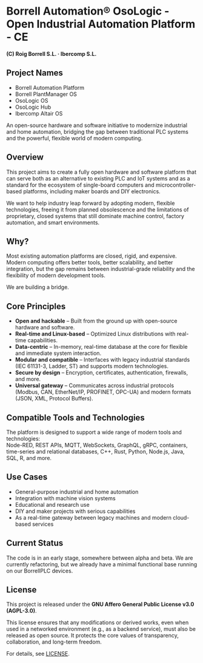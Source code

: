 # Borrell Automation® OsoLogic - Open Industrial Automation Platform - CE

**(C) Roig Borrell S.L. · Ibercomp S.L.**

## Project Names

- Borrell Automation Platform  
- Borrell PlantManager OS  
- OsoLogic OS  
- OsoLogic Hub  
- Ibercomp Altair OS  

An open-source hardware and software initiative to modernize industrial and home automation, bridging the gap between traditional PLC systems and the powerful, flexible world of modern computing.

## Overview

This project aims to create a fully open hardware and software platform that can serve both as an alternative to existing PLC and IoT systems and as a standard for the ecosystem of single-board computers and microcontroller-based platforms, including maker boards and DIY electronics.

We want to help industry leap forward by adopting modern, flexible technologies, freeing it from planned obsolescence and the limitations of proprietary, closed systems that still dominate machine control, factory automation, and smart environments.

## Why?

Most existing automation platforms are closed, rigid, and expensive. Modern computing offers better tools, better scalability, and better integration, but the gap remains between industrial-grade reliability and the flexibility of modern development tools.

We are building a bridge.

## Core Principles

- **Open and hackable** – Built from the ground up with open-source hardware and software.  
- **Real-time and Linux-based** – Optimized Linux distributions with real-time capabilities.  
- **Data-centric** – In-memory, real-time database at the core for flexible and immediate system interaction.  
- **Modular and compatible** – Interfaces with legacy industrial standards (IEC 61131-3, Ladder, ST) and supports modern technologies.  
- **Secure by design** – Encryption, certificates, authentication, firewalls, and more.  
- **Universal gateway** – Communicates across industrial protocols (Modbus, CAN, EtherNet/IP, PROFINET, OPC-UA) and modern formats (JSON, XML, Protocol Buffers).

## Compatible Tools and Technologies

The platform is designed to support a wide range of modern tools and technologies:  
Node-RED, REST APIs, MQTT, WebSockets, GraphQL, gRPC, containers, time-series and relational databases, C++, Rust, Python, Node.js, Java, SQL, R, and more.

## Use Cases

- General-purpose industrial and home automation  
- Integration with machine vision systems  
- Educational and research use  
- DIY and maker projects with serious capabilities  
- As a real-time gateway between legacy machines and modern cloud-based services

## Current Status

The code is in an early stage, somewhere between alpha and beta. We are currently refactoring, but we already have a minimal functional base running on our BorrellPLC devices.

## License

This project is released under the **GNU Affero General Public License v3.0 (AGPL-3.0)**.

This license ensures that any modifications or derived works, even when used in a networked environment (e.g., as a backend service), must also be released as open source. It protects the core values of transparency, collaboration, and long-term freedom.

For details, see [LICENSE](./LICENSE).
